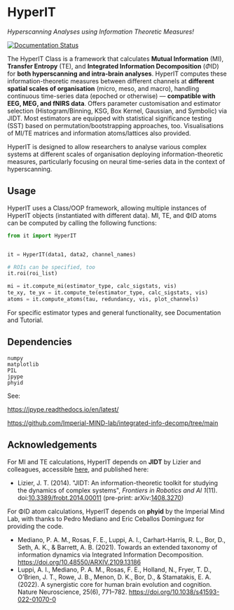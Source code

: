 # HyperIT

_Hyperscanning Analyses using Information Theoretic Measures!_

[![Documentation Status](https://readthedocs.org/projects/hyperit/badge/?version=latest)](https://hyperit.readthedocs.io/en/latest/?badge=latest)


The HyperIT Class is a framework that calculates **Mutual Information** (MI), **Transfer Entropy** (TE), and **Integrated Information Decomposition** ($\Phi\text{ID}$) for **both hyperscanning and intra-brain analyses**. HyperIT computes these information-theoretic measures between different channels at **different spatial scales of organisation** (micro, meso, and macro), handling continuous time-series data (epoched or otherwise) — **compatible with EEG, MEG, and fNIRS data**. Offers parameter customisation and estimator selection (Histogram/Binning, KSG, Box Kernel, Gaussian, and Symbolic) via JIDT. Most estimators are equipped with statistical significance testing (SST) based on permutation/bootstrapping approaches, too. Visualisations of MI/TE matrices and information atoms/lattices also provided. 


HyperIT is designed to allow researchers to analyse various complex systems at different scales of organisation deploying information-theoretic measures, particularly focusing on neural time-series data in the context of hyperscanning. 

## Usage

HyperIT uses a Class/OOP framework, allowing multiple instances of HyperIT objects (instantiated with different data). MI, TE, and ΦID atoms can be computed by calling the following functions:

```python
from it import HyperIT


it = HyperIT(data1, data2, channel_names)

# ROIs can be specified, too 
it.roi(roi_list)

mi = it.compute_mi(estimator_type, calc_sigstats, vis)
te_xy, te_yx = it.compute_te(estimator_type, calc_sigstats, vis)
atoms = it.compute_atoms(tau, redundancy, vis, plot_channels)
```
For specific estimator types and general functionality, see Documentation and Tutorial.

## Dependencies
```
numpy
matplotlib
PIL
jpype
phyid
```
See: 

https://jpype.readthedocs.io/en/latest/ 

https://github.com/Imperial-MIND-lab/integrated-info-decomp/tree/main


## Acknowledgements
For MI and TE calculations, HyperIT depends on **JIDT** by Lizier and colleagues, accessible [here](https://github.com/jlizier/jidt), and published here: 

- Lizier, J. T. (2014). "JIDT: An information-theoretic toolkit for studying the dynamics of complex systems", _Frontiers in Robotics and AI 1_(11). doi:[10.3389/frobt.2014.00011](http://dx.doi.org/10.3389/frobt.2014.00011) (pre-print: arXiv:[1408.3270](http://arxiv.org/abs/1408.3270))

For ΦID atom calculations, HyperIT depends on **phyid** by the Imperial Mind Lab, with thanks to Pedro Mediano and Eric Ceballos Dominguez for providing the code.

- Mediano, P. A. M., Rosas, F. E., Luppi, A. I., Carhart-Harris, R. L., Bor, D., Seth, A. K., & Barrett, A. B. (2021). Towards an extended taxonomy of information dynamics via Integrated Information Decomposition. https://doi.org/10.48550/ARXIV.2109.13186
- Luppi, A. I., Mediano, P. A. M., Rosas, F. E., Holland, N., Fryer, T. D., O’Brien, J. T., Rowe, J. B., Menon, D. K., Bor, D., & Stamatakis, E. A. (2022). A synergistic core for human brain evolution and cognition. Nature Neuroscience, 25(6), 771–782. https://doi.org/10.1038/s41593-022-01070-0
